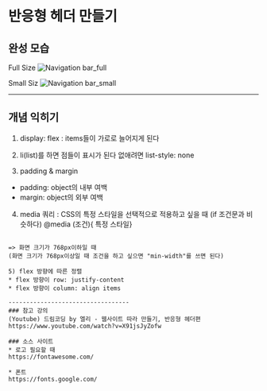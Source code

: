 # 반응형 헤더 만들기
## 완성 모습

Full Size
![Navigation bar_full](https://user-images.githubusercontent.com/95457808/150668635-4404c34e-9f30-4c45-bd35-960adea18a48.jpg)

Small Siz
![Navigation bar_small](https://user-images.githubusercontent.com/95457808/150668644-ef3f49f3-683f-4fa1-8e58-fded3129fcb2.jpg)

--------------------------------
## 개념 익히기
1) display: flex
: items들이 가로로 늘어지게 된다 

2) li(list)를 하면 점들이 표시가 된다
없애려면 list-style: none

3) padding & margin
* padding: object의 내부 여백
* margin: object의 외부 여백

4) media 쿼리
: CSS의 특정 스타일을 선택적으로 적용하고 싶을 때 (if 조건문과 비슷하다)
@media (조건){ 특정 스타일}
```@media screen and (max-width: 768px){}

=> 화면 크기가 768px이하일 때 
(화면 크기가 768px이상일 때 조건을 하고 싶으면 "min-width"를 쓰면 된다)

5) flex 방향에 따른 정렬
* flex 방향이 row: justify-content
* flex 방향이 column: align items

----------------------------------
### 참고 강의
(Youtube) 드림코딩 by 엘리 - 웹사이트 따라 만들기, 반응형 헤더편
https://www.youtube.com/watch?v=X91jsJyZofw

### 소스 사이트
* 로고 필요할 때
https://fontawesome.com/

* 폰트
https://fonts.google.com/